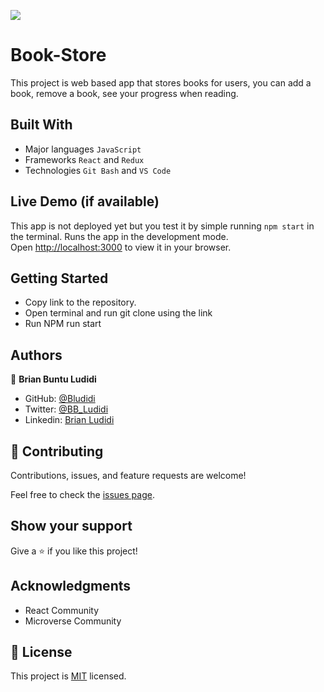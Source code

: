 ![](https://img.shields.io/badge/Microverse-blueviolet)
# Book-Store

This project is web based app that stores books for users, you can add a book, remove a book, see your progress when reading. 

## Built With

- Major languages `JavaScript`
- Frameworks `React` and `Redux`
- Technologies `Git Bash` and `VS Code` 

## Live Demo (if available)
This app is not deployed yet but you test it by simple running `npm start` in the terminal.
Runs the app in the development mode.\
Open [http://localhost:3000](http://localhost:3000) to view it in your browser.

## Getting Started

- Copy link to the repository. 
- Open terminal and run git clone using the link 
- Run NPM run start 

## Authors

👤 **Brian Buntu Ludidi**

- GitHub: [@Bludidi](https://github.com/Bludidi)
- Twitter: [@BB_Ludidi](https://twitter.com/@BB_Ludidi)
- Linkedin: [Brian Ludidi](https://www.linkedin.com/in/brian-ludidi-92754174)


## 🤝 Contributing

Contributions, issues, and feature requests are welcome!

Feel free to check the [issues page](../../issues/).

## Show your support

Give a ⭐️ if you like this project!

## Acknowledgments
- React Community 
- Microverse Community 

## 📝 License

This project is [MIT](./LICENSE) licensed.
